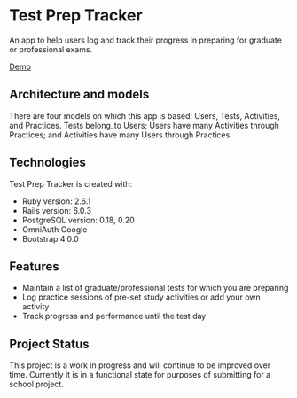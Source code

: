 # Test Prep Tracker
An app to help users log and track their progress in preparing for graduate or professional exams.

[Demo](https://vimeo.com/509897295)






## Architecture and models
There are four models on which this app is based: Users, Tests, Activities, and Practices. Tests belong_to Users; Users have many Activities through Practices; and Activities have many Users through Practices.

## Technologies
Test Prep Tracker is created with:

* Ruby version: 2.6.1
* Rails version: 6.0.3
* PostgreSQL version: 0.18, 0.20
* OmniAuth Google
* Bootstrap 4.0.0

## Features
* Maintain a list of graduate/professional tests for which you are preparing
* Log practice sessions of pre-set study activities or add your own activity
* Track progress and performance until the test day

## Project Status
This project is a work in progress and will continue to be improved over time. Currently it is in a functional state for purposes of submitting for a school project.
